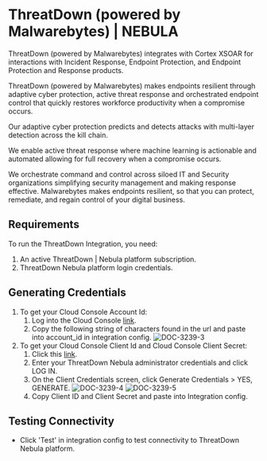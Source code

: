# ThreatDown (powered by Malwarebytes) | NEBULA
ThreatDown (powered by Malwarebytes) integrates with Cortex XSOAR for interactions with Incident Response, Endpoint Protection, and Endpoint Protection and Response products.

ThreatDown (powered by Malwarebytes) makes endpoints resilient through adaptive cyber protection, active threat response and orchestrated endpoint control that quickly restores workforce productivity when a compromise occurs. 

Our adaptive cyber protection predicts and detects attacks with multi-layer detection across the kill chain. 

We enable active threat response where machine learning is actionable and automated allowing for full recovery when a compromise occurs.
 
We orchestrate command and control across siloed IT and Security organizations simplifying security management and making response effective. Malwarebytes makes endpoints resilient, so that you can protect, remediate, and regain control of your digital business.


## Requirements
To run the ThreatDown Integration, you need:

1. An active ThreatDown | Nebula platform subscription.
2. ThreatDown Nebula platform login credentials.

## Generating Credentials

1. To get your Cloud Console Account Id:
    1. Log into the Cloud Console [link](https://cloud.threatdown.com).
    2. Copy the following string of characters found in the url and paste into account_id in integration config.
        ![DOC-3239-3](../../doc_files/77554197-6d9bf380-6ebe-11ea-8986-cd9aa5867375.png/n)
2. To get your Cloud Console Client Id and Cloud Console Client Secret:
    1. Click this [link](https://cloud.threatdown.com/auth/credentials).
    2. Enter your ThreatDown Nebula administrator credentials and click LOG IN.
    3. On the Client Credentials screen, click Generate Credentials > YES, GENERATE.
        ![DOC-3239-4](../../doc_files/77554273-886e6800-6ebe-11ea-9c54-726f2bf07319.png/n)
        ![DOC-3239-5](../../doc_files/77554282-8c9a8580-6ebe-11ea-83fb-372d68bccecb.jpg/n)
    4. Copy Client ID and Client Secret and paste into Integration config.
    
## Testing Connectivity

- Click 'Test' in integration config to test connectivity to ThreatDown Nebula platform.
